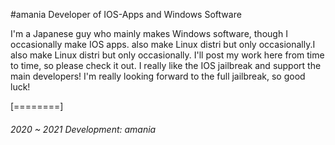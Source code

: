 #amania
Developer of IOS-Apps and Windows Software

I'm a Japanese guy who mainly makes Windows software, though I occasionally make IOS apps.
also make Linux distri but only occasionally.I also make Linux distri but only occasionally.
I'll post my work here from time to time, so please check it out.
I really like the IOS jailbreak and support the main developers!
I'm really looking forward to the full jailbreak, so good luck!


[========]


###### 2020 ~ 2021 Development: amania
